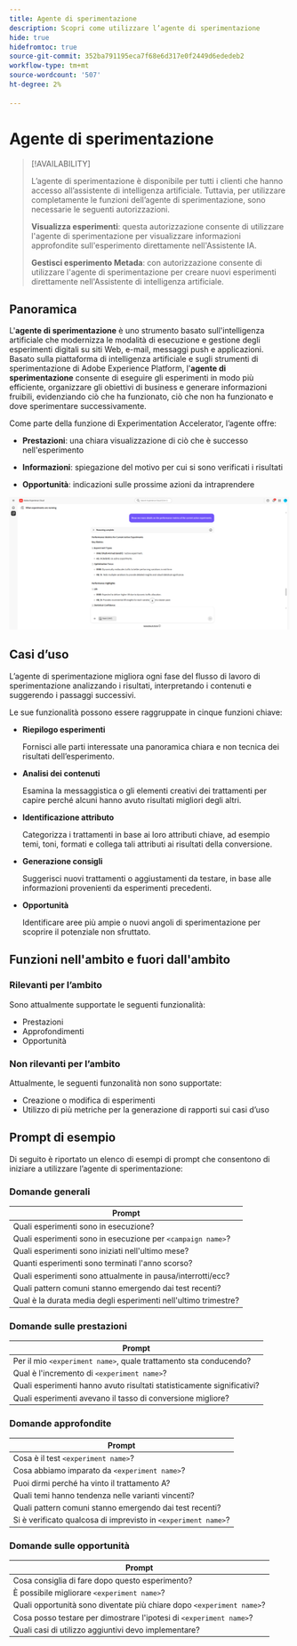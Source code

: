 ```yaml
---
title: Agente di sperimentazione
description: Scopri come utilizzare l’agente di sperimentazione
hide: true
hidefromtoc: true
source-git-commit: 352ba791195eca7f68e6d317e0f2449d6ededeb2
workflow-type: tm+mt
source-wordcount: '507'
ht-degree: 2%

---
```


# Agente di sperimentazione

>[!AVAILABILITY]
>
>L’agente di sperimentazione è disponibile per tutti i clienti che hanno accesso all’assistente di intelligenza artificiale. Tuttavia, per utilizzare completamente le funzioni dell’agente di sperimentazione, sono necessarie le seguenti autorizzazioni.
>
>**Visualizza esperimenti**: questa autorizzazione consente di utilizzare l&#39;agente di sperimentazione per visualizzare informazioni approfondite sull&#39;esperimento direttamente nell&#39;Assistente IA.
>
>**Gestisci esperimento Metada**: con autorizzazione consente di utilizzare l&#39;agente di sperimentazione per creare nuovi esperimenti direttamente nell&#39;Assistente di intelligenza artificiale.

## Panoramica

L&#39;**agente di sperimentazione** è uno strumento basato sull&#39;intelligenza artificiale che modernizza le modalità di esecuzione e gestione degli esperimenti digitali su siti Web, e-mail, messaggi push e applicazioni. Basato sulla piattaforma di intelligenza artificiale e sugli strumenti di sperimentazione di Adobe Experience Platform, l&#39;**agente di sperimentazione** consente di eseguire gli esperimenti in modo più efficiente, organizzare gli obiettivi di business e generare informazioni fruibili, evidenziando ciò che ha funzionato, ciò che non ha funzionato e dove sperimentare successivamente.

Come parte della funzione di Experimentation Accelerator, l’agente offre:

* **Prestazioni**: una chiara visualizzazione di ciò che è successo nell&#39;esperimento

* **Informazioni**: spiegazione del motivo per cui si sono verificati i risultati

* **Opportunità**: indicazioni sulle prossime azioni da intraprendere

![Esempio per agente di sperimentazione](./images/experiment/experiment-agent.png)

## Casi d’uso

L’agente di sperimentazione migliora ogni fase del flusso di lavoro di sperimentazione analizzando i risultati, interpretando i contenuti e suggerendo i passaggi successivi.

Le sue funzionalità possono essere raggruppate in cinque funzioni chiave:

* **Riepilogo esperimenti**

  Fornisci alle parti interessate una panoramica chiara e non tecnica dei risultati dell’esperimento.

* **Analisi dei contenuti**

  Esamina la messaggistica o gli elementi creativi dei trattamenti per capire perché alcuni hanno avuto risultati migliori degli altri.

* **Identificazione attributo**

  Categorizza i trattamenti in base ai loro attributi chiave, ad esempio temi, toni, formati e collega tali attributi ai risultati della conversione.

* **Generazione consigli**

  Suggerisci nuovi trattamenti o aggiustamenti da testare, in base alle informazioni provenienti da esperimenti precedenti.

* **Opportunità**

  Identificare aree più ampie o nuovi angoli di sperimentazione per scoprire il potenziale non sfruttato.

## Funzioni nell&#39;ambito e fuori dall&#39;ambito

### **Rilevanti per l’ambito**

Sono attualmente supportate le seguenti funzionalità:

* Prestazioni
* Approfondimenti
* Opportunità

### **Non rilevanti per l’ambito**

Attualmente, le seguenti funzonalità non sono supportate:

* Creazione o modifica di esperimenti
* Utilizzo di più metriche per la generazione di rapporti sui casi d’uso

## Prompt di esempio

Di seguito è riportato un elenco di esempi di prompt che consentono di iniziare a utilizzare l’agente di sperimentazione:

### Domande generali

| Prompt |
|-|
| Quali esperimenti sono in esecuzione? |
| Quali esperimenti sono in esecuzione per `<campaign name>`? |
| Quali esperimenti sono iniziati nell&#39;ultimo mese? |
| Quanti esperimenti sono terminati l&#39;anno scorso? |
| Quali esperimenti sono attualmente in pausa/interrotti/ecc? |
| Quali pattern comuni stanno emergendo dai test recenti? |
| Qual è la durata media degli esperimenti nell&#39;ultimo trimestre? |

### Domande sulle prestazioni

| Prompt |
|-|
| Per il mio `<experiment name>`, quale trattamento sta conducendo? |
| Qual è l&#39;incremento di `<experiment name>`? |
| Quali esperimenti hanno avuto risultati statisticamente significativi? |
| Quali esperimenti avevano il tasso di conversione migliore? |

### Domande approfondite

| Prompt |
|-|
| Cosa è il test `<experiment name>`? |
| Cosa abbiamo imparato da `<experiment name>`? |
| Puoi dirmi perché ha vinto il trattamento A? |
| Quali temi hanno tendenza nelle varianti vincenti? |
| Quali pattern comuni stanno emergendo dai test recenti? |
| Si è verificato qualcosa di imprevisto in `<experiment name>`? |

### Domande sulle opportunità

| Prompt |
|-|
| Cosa consiglia di fare dopo questo esperimento? |
| È possibile migliorare `<experiment name>`? |
| Quali opportunità sono diventate più chiare dopo `<experiment name>`? |
| Cosa posso testare per dimostrare l&#39;ipotesi di `<experiment name>`? |
| Quali casi di utilizzo aggiuntivi devo implementare? |
